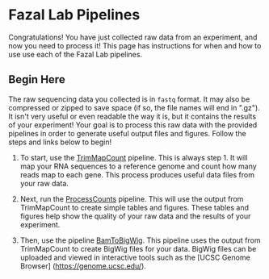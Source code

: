 # Fazal Lab Pipelines
Congratulations! You have just collected raw data from an experiment, and now you need 
to process it! This page has instructions for when and how to use use each of the 
Fazal Lab pipelines.


## Begin Here
The raw sequencing data you collected is in `fastq` format. It may also be compressed 
or zipped to save space (if so, the file names will end in ".gz"). It isn't very 
useful or even readable the way it is, but it contains the results of your experiment! 
Your goal is to process this raw data with the provided pipelines in order to generate 
useful output files and figures. Follow the steps and links below to begin!

1. To start, use the [TrimMapCount](https://fazallabbcm.github.io/TrimMapCount) pipeline. 
   This is always step 1. It will map your RNA sequences to a reference genome and count 
   how many reads map to each gene. This process produces useful data files from your raw 
   data.

2. Next, run the [ProcessCounts](https://fazallabbcm.github.io/ProcessCounts) pipeline. 
   This will use the output from TrimMapCount to create simple tables and figures. These 
   tables and figures help show the quality of your raw data and the results of your 
   experiment.

3. Then, use the pipeline [BamToBigWig](https://fazallabbcm.github.io/BamToBigWig). This 
   pipeline uses the output from TrimMapCount to create BigWig files for your data. BigWig 
   files can be uploaded and viewed in interactive tools such as the [UCSC Genome Browser]
   (https://genome.ucsc.edu/).
